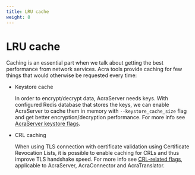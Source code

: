```yaml
---
title: LRU cache
weight: 8
---
```


# LRU cache

Caching is an essential part when we talk about getting the best performance from network services.
Acra tools provide caching for few things that would otherwise be requested every time:

* Keystore cache

  In order to encrypt/decrypt data, AcraServer needs keys.
  With configured Redis database that stores the keys, we can enable AcraServer to cache them in memory
  with `--keystore_cache_size` flag and get better encryption/decryption performance.
  For more info see [AcraServer keystore flags](/acra/configuring-maintaining/general-configuration/acra-server/#keystore).

* CRL caching

  When using TLS connection with certificate validation using Certificate Revocation Lists,
  it is possible to enable caching for CRLs and thus improve TLS handshake speed.
  For more info see [CRL-related flags](/acra/configuring-maintaining/tls/crl),
  applicable to AcraServer, AcraConnector and AcraTranslator.
